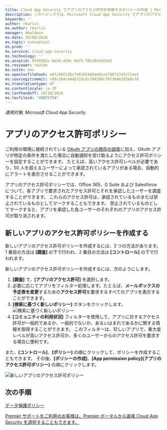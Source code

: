 ```yaml
---
title: Cloud App Security でアプリのアクセス許可を制御するポリシーの作成 | Microsoft Docs
description: このトピックでは、Microsoft Cloud App Security でアプリのアクセス許可ポリシーを作成し、操作するための手順について説明します。
keywords: ''
author: rkarlin
ms.author: rkarlin
manager: mbaldwin
ms.date: 10/08/2018
ms.topic: conceptual
ms.prod: ''
ms.service: cloud-app-security
ms.technology: ''
ms.assetid: 9f68302c-bb3d-450c-bbf5-f8130cb163e3
ms.reviewer: reutam
ms.suite: ems
ms.openlocfilehash: e9fc80f128cf463654b6a4dce1f08717df271ee1
ms.sourcegitcommit: c80c584c444b12dc8c788208cf973b46192b0cf0
ms.translationtype: HT
ms.contentlocale: ja-JP
ms.lasthandoff: 10/10/2018
ms.locfileid: "49072754"
---
```

*適用対象: Microsoft Cloud App Security*


# <a name="app-permission-policies"></a>アプリのアクセス許可ポリシー

ご利用の環境に接続されている [OAuth アプリの既存の調査](manage-app-permissions.md)に加え、OAuth アプリが特定の条件を満たした場合に自動通知を受け取るようにアクセス許可ポリシーを設定することができます。 たとえば、高いアクセス許可レベルが必要であり、50 人を超えるユーザーによって承認されているアプリがある場合、自動的にアラートを表示させることができます。 

アプリのアクセス許可ポリシーでは、Office 365、G Suite および Salesforce について、各アプリで要求されたアクセス許可とそれを承認したユーザーを調査することができます。 これらのアクセス許可は、承認されているものまたは禁止されているものとしてマークすることもできます。 禁止されているものとしてマークすると、アプリを承認した各ユーザーのそれぞれのアプリのアクセス許可が取り消されます。 

## <a name="create-a-new-app-permission-policy"></a>新しいアプリのアクセス許可ポリシーを作成する
新しいアプリのアクセス許可ポリシーを作成するには、2 つの方法があります。 1 番目の方法は **[調査]** の下で行われ、2 番目の方法は **[コントロール]** の下で行われます。 

新しいアプリのアクセス許可ポリシーを作成するには、次のようにします。

1. **[調査]** で、**[アプリのアクセス許可]** を選択します。
2. 必要に応じてアプリをフィルター処理します。たとえば、**メールボックスの予定表を変更**するための**アクセス許可**を要求するすべてのアプリを表示することができます。
3. **[検索に基づく新しいポリシー]** ボタンをクリックします。 
    ![検索に基づく新しいポリシー](./media/app-permissions-filter.png)
4. **[コミュニティの利用状況]** フィルターを使用して、アプリに対するアクセス許可が一般的であるか、一般的でないか、あるいはまれであるかに関する情報を取得することができます。 このフィルターは、珍しいアプリで、重大度レベルが高いアクセス許可か、多くのユーザーからのアクセス許可を要求する場合に便利です。 

また、**[コントロール]**、**[ポリシー]** の順にクリックして、ポリシーを作成することもできます。 その後、**[ポリシーの作成]**、**[App permission policy]\(アプリのアクセス許可ポリシー\)** の順にクリックします。

  
   ![新しいアプリのアクセス許可ポリシー](./media/app-permissions-policy.png)



  ## <a name="next-steps"></a>次の手順 
  [データ保護ポリシー](data-protection-policies.md)   

[Premier サポートをご利用のお客様は、Premier ポータルから直接 Cloud App Security を選択することもできます。](https://premier.microsoft.com/)  
  
  